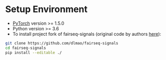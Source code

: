 # Setup Environment

* [PyTorch](https://pytorch.org) version >= 1.5.0
* Python version >= 3.6
* To install project fork of fairseq-signals (original code by authors [here](https://github.com/Jwoo5/fairseq-signals)):

```bash
git clone https://github.com/dlmao/fairseq-signals
cd fairseq-signals
pip install --editable ./
```